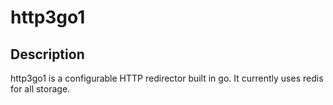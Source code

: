 # http3go1

## Description

http3go1 is a configurable HTTP redirector built in go. It currently uses redis for all storage.
